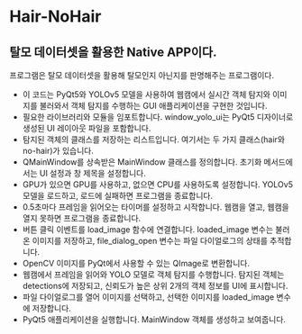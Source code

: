 # Hair-NoHair
## 탈모 데이터셋을 활용한 Native APP이다.
 프로그램은 탈모 데이터셋을 활용해 탈모인지 아닌지를 판명해주는 프로그램이다.

* 이 코드는 PyQt5와 YOLOv5 모델을 사용하여 웹캠에서 실시간 객체 탐지와 이미지를 불러와서 객체 탐지를 수행하는 GUI 애플리케이션을 구현한 것입니다.
* 필요한 라이브러리와 모듈을 임포트합니다. window_yolo_ui는 PyQt5 디자이너로 생성된 UI 레이아웃 파일을 포함합니다.
* 탐지된 객체의 클래스를 저장하는 리스트입니다. 여기서는 두 가지 클래스(hair와 no-hair)가 있습니다.
* QMainWindow를 상속받은 MainWindow 클래스를 정의합니다. 초기화 메서드에서는 UI 설정과 창 제목을 설정합니다.
* GPU가 있으면 GPU를 사용하고, 없으면 CPU를 사용하도록 설정합니다. YOLOv5 모델을 로드하고, 로드에 실패하면 프로그램을 종료합니다.
* 0.5초마다 프레임을 읽어오는 타이머를 설정하고 시작합니다. 웹캠을 열고, 웹캠을 열지 못하면 프로그램을 종료합니다.
* 버튼 클릭 이벤트를 load_image 함수에 연결합니다. loaded_image 변수는 불러온 이미지를 저장하고, file_dialog_open 변수는 파일 다이얼로그의 상태를 추적합니다.
* OpenCV 이미지를 PyQt에서 사용할 수 있는 QImage로 변환합니다.
* 웹캠에서 프레임을 읽어와 YOLO 모델로 객체 탐지를 수행합니다. 탐지된 객체는 detections에 저장되고, 신뢰도가 높은 상위 2개의 객체 정보를 UI에 표시합니다.
* 파일 다이얼로그를 열어 이미지를 선택하고, 선택한 이미지를 loaded_image 변수에 저장합니다.
* PyQt5 애플리케이션을 실행합니다. MainWindow 객체를 생성하고 보여줍니다.
